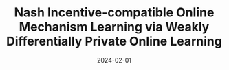 ---
title: "Nash Incentive-compatible Online Mechanism Learning via Weakly Differentially Private Online Learning"
excerpt: "**Joon Suk Huh**, Kirthevasan Kandasamy, *Under review*"
collection: publications
link: ""
date: 2024-02-01
---